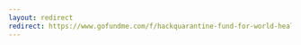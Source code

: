 ```yaml
---
layout: redirect
redirect: https://www.gofundme.com/f/hackquarantine-fund-for-world-health-organization
---
```

